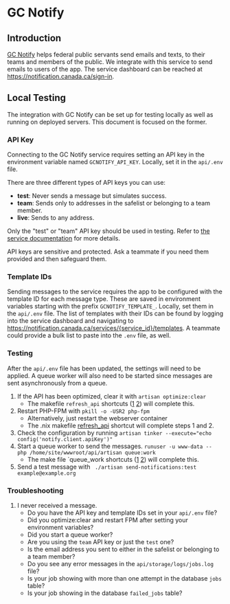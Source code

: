 # GC Notify

## Introduction

[GC Notify](https://notification.canada.ca/) helps federal public servants send emails and texts, to their teams and members of the public. We integrate with this service to send emails to users of the app. The service dashboard can be reached at https://notification.canada.ca/sign-in.

## Local Testing

The integration with GC Notify can be set up for testing locally as well as running on deployed servers. This document is focused on the former.

### API Key

Connecting to the GC Notify service requires setting an API key in the environment variable named `GCNOTIFY_API_KEY`. Locally, set it in the `api/.env` file.

There are three different types of API keys you can use:

- **test**: Never sends a message but simulates success.
- **team**: Sends only to addresses in the safelist or belonging to a team member.
- **live**: Sends to any address.

Only the "test" or "team" API key should be used in testing. Refer to [the service documentation](https://documentation.notification.canada.ca/en/keys.html#key-types) for more details.

API keys are sensitive and protected. Ask a teammate if you need them provided and then safeguard them.

### Template IDs

Sending messages to the service requires the app to be configured with the template ID for each message type. These are saved in environment variables starting with the prefix `GCNOTIFY_TEMPLATE_`. Locally, set them in the `api/.env` file. The list of templates with their IDs can be found by logging into the service dashboard and navigating to https://notification.canada.ca/services/{service_id}/templates. A teammate could provide a bulk list to paste into the `.env` file, as well.

### Testing

After the `api/.env` file has been updated, the settings will need to be applied. A queue worker will also need to be started since messages are sent asynchronously from a queue.

1. If the API has been optimized, clear it with `artisan optimize:clear`
   - The makefile `refresh_api` shortcuts ([1](https://github.com/GCTC-NTGC/gc-digital-talent/blob/main/Makefile#L25) [2](https://github.com/GCTC-NTGC/gc-digital-talent/blob/main/Makefile.nix#L32)) will complete this.
2. Restart PHP-FPM with `pkill -o -USR2 php-fpm`
   - Alternatively, just restart the webserver container
   - The .nix makefile [refresh_api](https://github.com/GCTC-NTGC/gc-digital-talent/blob/main/Makefile.nix#L32) shortcut will complete steps 1 and 2.
3. Check the configuration by running `artisan tinker --execute="echo config('notify.client.apiKey')"`
4. Start a queue worker to send the messages. `runuser -u www-data -- php /home/site/wwwroot/api/artisan queue:work`
   - The make file `queue_work shortcuts ([1](https://github.com/GCTC-NTGC/gc-digital-talent/blob/main/Makefile#L53) [2](https://github.com/GCTC-NTGC/gc-digital-talent/blob/main/Makefile.nix#L64)) will complete this.
5. Send a test message with ` ./artisan send-notifications:test example@example.org`

### Troubleshooting

1. I never received a message.
   - Do you have the API key and template IDs set in your `api/.env` file?
   - Did you optimize:clear and restart FPM after setting your environment variables?
   - Did you start a queue worker?
   - Are you using the `team` API key or just the `test` one?
   - Is the email address you sent to either in the safelist or belonging to a team member?
   - Do you see any error messages in the `api/storage/logs/jobs.log` file?
   - Is your job showing with more than one attempt in the database `jobs` table?
   - Is your job showing in the database `failed_jobs` table?
